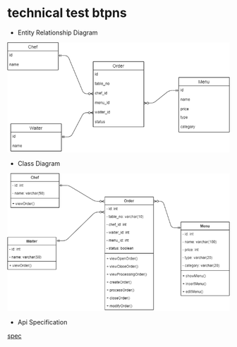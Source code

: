 # technical test btpns

- Entity Relationship Diagram

![ERD](/img/erd.png)

- Class Diagram

![Class Diagram](/img/class-diagram.png)

- Api Specification

[spec](https://documenter.getpostman.com/view/4795674/TzsZsUEk)